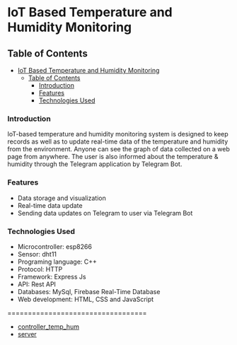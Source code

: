 # IoT Based Temperature and Humidity Monitoring


## Table of Contents

- [IoT Based Temperature and Humidity Monitoring](#iot-based-temperature-and-humidity-monitoring)
  - [Table of Contents](#table-of-contents)
    - [Introduction](#introduction)
    - [Features](#features)
    - [Technologies Used](#technologies-used)

### Introduction
IoT-based temperature and humidity monitoring system is designed to keep records as well as to update real-time data of the temperature and humidity from the environment. Anyone can see the graph of data collected on a web page from anywhere. The user is also informed about the temperature & humidity through the Telegram application by Telegram Bot.

### Features
- Data storage and visualization
- Real-time data update
- Sending data updates on Telegram to user via Telegram Bot

### Technologies Used
- Microcontroller: esp8266
- Sensor: dht11
- Programing language: C++
- Protocol: HTTP
- Framework: Express Js
- API: Rest API
- Databases: MySql, Firebase Real-Time Database
- Web development: HTML, CSS and JavaScript

==================================

- [controller_temp_hum](/controller_temp_hum/README.md)
- [server](/server/README.md)




